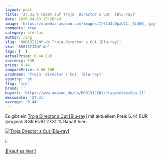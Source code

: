 ```yaml
---
layout: post
title: '27.31 % rabat auf Troja  Director s Cut  [Blu-ray]'
date: 2020-04-09 15:26:49
image: 'https://m.media-amazon.com/images/I/5144oQpaUCL._SL400_.jpg'
comments: true
category: ofertas
author: ring
slug: 'B0013IJ2NY-de Troja Director s Cut [Blu-ray]'
sku: 'B0013IJ2NY-de'
tags: [  ]
actualPrice: 6.44 EUR
currency: EUR
price: 6.44
comparePrice: 8.86 EUR
prodname: 'Troja  Director s Cut  [Blu-ray]'
country: 'de'
flag: '🇩🇪'
brand: ''
buyurl: 'https://www.amazon.de/dp/B0013IJ2NY/?tag=tolees0ca-21'
descuento: '27.31'
average: '6.44'
---
```


Es gibt ein [Troja  Director s Cut  [Blu-ray]](https://www.amazon.de/dp/B0013IJ2NY/?tag=tolees0ca-21) mit aktuellem Preis 6.44 EUR (original: 8.86 EUR) 27.31 % Rabatt hier:

[![Troja  Director s Cut  [Blu-ray]](https://m.media-amazon.com/images/I/5144oQpaUCL._SL400_.jpg)](https://www.amazon.de/dp/B0013IJ2NY/?tag=tolees0ca-21)

ℹ️:


[🛒 kauf es hier!!](https://www.amazon.de/dp/B0013IJ2NY/?tag=tolees0ca-21)
